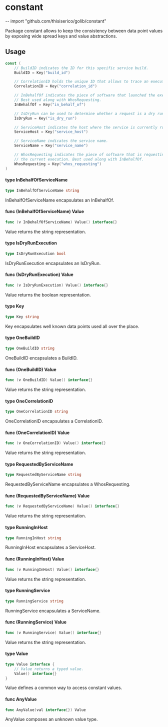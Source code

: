 # constant
--
    import "github.com/thisiserico/golib/constant"

Package constant allows to keep the consistency between data point values by
exposing wide spread keys and value abstractions.

## Usage

```go
const (
	// BuildID indicates the ID for this specific service build.
	BuildID = Key("build_id")

	// CorrelationID holds the unique ID that allows to trace an execution.
	CorrelationID = Key("correlation_id")

	// InBehalfOf indicates the piece of software that launched the execution.
	// Best used along with WhosRequesting.
	InBehalfOf = Key("in_behalf_of")

	// IsDryRun can be used to determine whether a request is a dry run.
	IsDryRun = Key("is_dry_run")

	// ServiceHost indicates the host where the service is currently running.
	ServiceHost = Key("service_host")

	// ServiceName indicates the service name.
	ServiceName = Key("service_name")

	// WhosRequesting indicates the piece of software that is requesting
	// the current execution. Best used along with InBehalfOf.
	WhosRequesting = Key("whos_requesting")
)
```

#### type InBehalfOfServiceName

```go
type InBehalfOfServiceName string
```

InBehalfOfServiceName encapsulates an InBehalfOf.

#### func (InBehalfOfServiceName) Value

```go
func (v InBehalfOfServiceName) Value() interface{}
```
Value returns the string representation.

#### type IsDryRunExecution

```go
type IsDryRunExecution bool
```

IsDryRunExecution encapsulates an IsDryRun.

#### func (IsDryRunExecution) Value

```go
func (v IsDryRunExecution) Value() interface{}
```
Value returns the boolean representation.

#### type Key

```go
type Key string
```

Key encapsulates well known data points used all over the place.

#### type OneBuildID

```go
type OneBuildID string
```

OneBuildID encapsulates a BuildID.

#### func (OneBuildID) Value

```go
func (v OneBuildID) Value() interface{}
```
Value returns the string representation.

#### type OneCorrelationID

```go
type OneCorrelationID string
```

OneCorrelationID encapsulates a CorrelationID.

#### func (OneCorrelationID) Value

```go
func (v OneCorrelationID) Value() interface{}
```
Value returns the string representation.

#### type RequestedByServiceName

```go
type RequestedByServiceName string
```

RequestedByServiceName encapsulates a WhosRequesting.

#### func (RequestedByServiceName) Value

```go
func (v RequestedByServiceName) Value() interface{}
```
Value returns the string representation.

#### type RunningInHost

```go
type RunningInHost string
```

RunningInHost encapsulates a ServiceHost.

#### func (RunningInHost) Value

```go
func (v RunningInHost) Value() interface{}
```
Value returns the string representation.

#### type RunningService

```go
type RunningService string
```

RunningService encapsulates a ServiceName.

#### func (RunningService) Value

```go
func (v RunningService) Value() interface{}
```
Value returns the string representation.

#### type Value

```go
type Value interface {
	// Value returns a typed value.
	Value() interface{}
}
```

Value defines a common way to access constant values.

#### func  AnyValue

```go
func AnyValue(val interface{}) Value
```
AnyValue composes an unknown value type.
